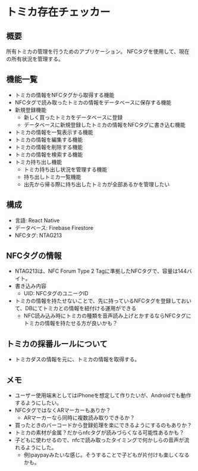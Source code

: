 # トミカ存在チェッカー

## 概要
所有トミカの管理を行うためのアプリケーション。
NFCタグを使用して、現在の所有状況を管理する。

## 機能一覧
- トミカの情報をNFCタグから取得する機能
- NFCタグで読み取ったトミカの情報をデータベースに保存する機能
- 新規登録機能
  - 新しく買ったトミカをデータベースに登録
  - データベースに新規登録したトミカの情報をNFCタグに書き込む機能
- トミカの情報を一覧表示する機能
- トミカの情報を編集する機能
- トミカの情報を削除する機能
- トミカの情報を検索する機能
- トミカ持ち出し機能
  - トミカ持ち出し状況を管理する機能
  - 持ち出しトミカ一覧機能
  - 出先から帰る際に持ち出したトミカが全部あるかを管理したい

## 構成
- 言語: React Native
- データベース: Firebase Firestore
- NFCタグ: NTAG213

## NFCタグの情報
- NTAG213は、NFC Forum Type 2 Tagに準拠したNFCタグで、容量は144バイト。
- 書き込み内容
  - UID: NFCタグのユニークID
- トミカの情報を持たせないことで、先に持っているNFCタグを登録しておいて、DBにてトミカとの情報を紐付ける運用ができる
  - NFC読み込み時にトミカの種類を音声読み上げとかするならNFCタグにトミカの情報を持たせる方が良いかも？

## トミカの採番ルールについて
- トミカダスの情報を元に、トミカの情報を取得する。

## メモ
- ユーザー使用端末としてはiPhoneを想定して作りたいが、Androidでも動作するようにしたい。
- NFCタグではなくARマーカーもありか？
  - ARマーカーなら同時に複数読み取りできるか？
- 買ったときのバーコードから登録処理を楽にできるようにするのもありか？
- トミカの素材が金属？だからnfcタグが読みづらくなる可能性あるかも？
- 子どもに使わせるので、nfcで読み取ったタイミングで何かしらの音声が流れるようにした。
  - 例)paypayみたいな感じ。そうすることで子どもが片付けも楽しくなるかも。